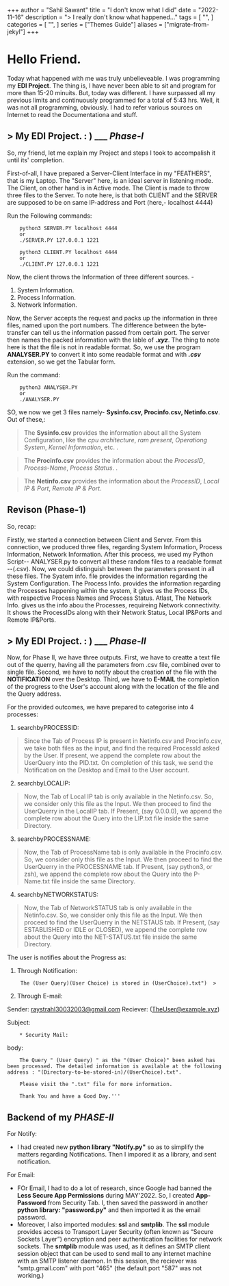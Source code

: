 +++
author = "Sahil Sawant"
title = "I don't know what I did"
date = "2022-11-16"
description = "> I really don't know what happened..."
tags = [
    "",
]
categories = [
    "",
]
series = ["Themes Guide"]
aliases = ["migrate-from-jekyl"]
+++

# Hello Friend.

Today what happened with me was truly unbelieveable. I was programming my **EDI Project**. 
The thing is, I have never been able to sit and program for more than 15-20 minuits.
But, today was different. I have surpassed all my previous limits and continuously programmed for a total of 5:43 hrs.
Well, it was not all programming, obviously. I had to refer various sources on Internet to read the Documentationa and stuff.

## > My EDI Project. : )   ___ _Phase-I_

So, my friend, let me explain my Project and steps I took to accompalish it until its' completion.

First-of-all, I have prepared a Server-Client Interface in my "FEATHERS", that is my Laptop. The "Server" here, is an ideal server in listening mode.
The Client, on other hand is in Active mode. The Client is made to throw three files to the Server. To note here, is that both CLIENT and the SERVER are supposed to be on same IP-address and Port (here,- localhost 4444)

Run the Following commands:
    
        python3 SERVER.PY localhost 4444
        or
        ./SERVER.PY 127.0.0.1 1221
        
        python3 CLIENT.PY localhost 4444
        or
        ./CLIENT.PY 127.0.0.1 1221

Now, the client throws the Information of three different sources. - 

  1. System Information.
  2. Process Information.
  3. Network Information.
    
Now, the Server accepts the request and packs up the information in three files, named upon the port numbers.
The difference between the byte-transfer can tell us the information passed from certain port.
The server then names the packed information with the lable of ***.xyz***. The thing to note here is that the file is not in readable format.
So, we use the program **ANALYSER.PY** to convert it into some readable format and with ***.csv*** extension, so we get the Tabular form.

Run the command: 
        
        python3 ANALYSER.PY
        or
        ./ANALYSER.PY

SO, we now we get 3 files namely- **Sysinfo.csv, Procinfo.csv, Netinfo.csv**. Out of these,:
    
> The **Sysinfo.csv** provides the information about all the System Configuration, like the _cpu architecture_, _ram present_, _Operationg System_, _Kernel Information_, etc.
.

> The **Procinfo.csv** provides the information about the _ProcessID_, _Process-Name_, _Process Status_. 
.

> The **Netinfo.csv** provides the information about the _ProcessID_, _Local IP & Port_, _Remote IP & Port_.


## Revison (Phase-1)

So, recap: 

Firstly, we started a connection between Client and Server. From this connection, we produced three files, regarding System Information, Process Information, Network Information. After this process, we used my Python Script-- ANALYSER.py to convert all these random files to a readable format --(.csv). Now, we could distinguish between the parameters present in all these files. The Syatem info. file provides the information regarding the System Configuration. The Process Info. provides the information regarding the Processes happening within the system, it gives us the Process IDs, with respective Process Names and Process Status. Atlast, The Network Info. gives us the info abou the Processes, requireing Network connectivity. It shows the ProcessIDs along with their Network Status, Local IP&Ports and Remote IP&Ports.


## > My EDI Project. : )   ___ _Phase-II_

Now, for Phase II, we have three outputs. First, we have to creatte a text file out of the querry, having all the parameters from .csv file, combined over to single file. Second, we have to notify about the creation of the file with the **NOTIFICATION** over the Desktop. Third, we have to **E-MAIL** the completion of the progress to the User's account along with the location of the file and the Query address.

For the provided outcomes, we have prepared to categorise into 4 processes:

1. searchbyPROCESSID:
        
> Since the Tab of Process IP is present in Netinfo.csv and Procinfo.csv, we take both files as the input, and find the required ProcessId asked by the User. If present, we append the complete row about the UserQuery into the PID.txt. On completion of this task, we send the Notification on the Desktop and Email to the User account.

2. searchbyLOCALIP:
        
> Now, the Tab of Local IP tab is only available in the Netinfo.csv. So, we consider only this file as the Input. We then proceed to find the UserQuerry in the LocalIP tab. If Present, (say 0.0.0.0), we append the complete row about the Query into the LIP.txt file inside the same Directory.

3. searchbyPROCESSNAME:
        
> Now, the Tab of ProcessName tab is only available in the Procinfo.csv. So, we consider only this file as the Input. We then proceed to find the UserQuerry in the PROCESSNAME tab. If Present, (say python3, or zsh), we append the complete row about the Query into the P-Name.txt file inside the same Directory.

4. searchbyNETWORKSTATUS:
    
> Now, the Tab of NetworkSTATUS tab is only available in the Netinfo.csv. So, we consider only this file as the Input. We then proceed to find the UserQuerry in the NETSTAUS tab. If Present, (say ESTABLISHED or IDLE or CLOSED), we append the complete row about the Query into the NET-STATUS.txt file inside the same Directory.
        
The user is notifies about the Progress as:

1. Through Notification:

        The (User Query)(User Choice) is stored in (UserChoice).txt")  >

2. Through E-mail:

Sender: raystrahl30032003@gmail.com
Reciever: (TheUser@example.xyz)

Subject:

        * Security Mail:
body:

        The Query " (User Query) " as the "(User Choice)" been asked has been processed. The detailed information is available at the following address : "(Directory-to-be-stored-in)/(UserChoice).txt". 

        Please visit the ".txt" file for more information. 

        Thank You and have a Good Day.'''

## Backend of my _PHASE-II_

For Notify:

- I had created new **python library "Notify.py"** so as to simplify the matters regarding Notifications. Then I impored it as a library, and sent notification.
    
For Email:

- FOr Email, I had to do a lot of research, since Google had banned the **Less Secure App Permissions** during MAY'2022. So, I created **App-Password** from Security Tab. I, then saved the password in another **python library: "password.py"** and then imported it as the email password. 
- Moreover, I also imported modules: **ssl** and **smtplib**. The **ssl** module provides access to Transport Layer Security (often known as “Secure Sockets Layer”) encryption and peer authentication facilities for network sockets. The **smtplib** module  was used, as it defines an SMTP client session object that can be used to send mail to any internet machine with an SMTP listener daemon. In this session, the reciever was "smtp.gmail.com" with port "465" (the default port "587" was not working.)
